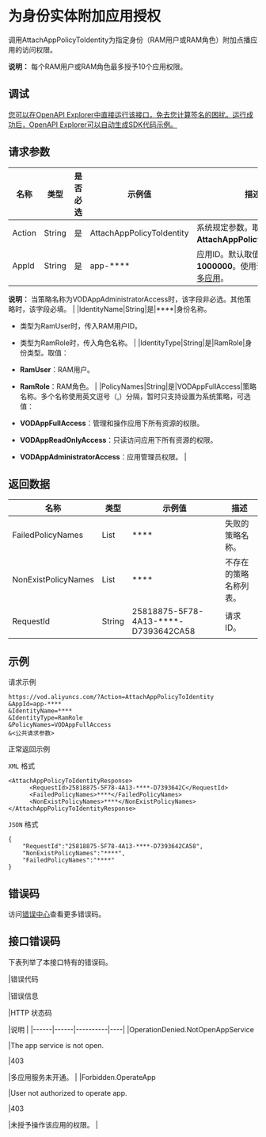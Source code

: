 # 为身份实体附加应用授权

调用AttachAppPolicyToIdentity为指定身份（RAM用户或RAM角色）附加点播应用的访问权限。

**说明：** 每个RAM用户或RAM角色最多授予10个应用权限。

## 调试

[您可以在OpenAPI Explorer中直接运行该接口，免去您计算签名的困扰。运行成功后，OpenAPI Explorer可以自动生成SDK代码示例。](https://api.aliyun.com/#product=vod&api=AttachAppPolicyToIdentity&type=RPC&version=2017-03-21)

## 请求参数

|名称|类型|是否必选|示例值|描述|
|--|--|----|---|--|
|Action|String|是|AttachAppPolicyToIdentity|系统规定参数。取值：**AttachAppPolicyToIdentity**。 |
|AppId|String|是|app-\*\*\*\*|应用ID。默认取值：**app-1000000**。使用说明，请参见[多应用](~~113600~~)。

 **说明：** 当策略名称为VODAppAdministratorAccess时，该字段非必选。其他策略时，该字段必填。 |
|IdentityName|String|是|\*\*\*\*|身份名称。

 -   类型为RamUser时，传入RAM用户ID。
-   类型为RamRole时，传入角色名称。 |
|IdentityType|String|是|RamRole|身份类型。取值：

 -   **RamUser**：RAM用户。
-   **RamRole**：RAM角色。 |
|PolicyNames|String|是|VODAppFullAccess|策略名称。多个名称使用英文逗号（,）分隔，暂时只支持设置为系统策略，可选值：

 -   **VODAppFullAccess**：管理和操作应用下所有资源的权限。
-   **VODAppReadOnlyAccess**：只读访问应用下所有资源的权限。
-   **VODAppAdministratorAccess**：应用管理员权限。 |

## 返回数据

|名称|类型|示例值|描述|
|--|--|---|--|
|FailedPolicyNames|List|\*\*\*\*|失败的策略名称。 |
|NonExistPolicyNames|List|\*\*\*\*|不存在的策略名称列表。 |
|RequestId|String|25818875-5F78-4A13-\*\*\*\*-D7393642CA58|请求ID。 |

## 示例

请求示例

```
https://vod.aliyuncs.com/?Action=AttachAppPolicyToIdentity
&AppId=app-****
&IdentityName=****
&IdentityType=RamRole
&PolicyNames=VODAppFullAccess
&<公共请求参数>
```

正常返回示例

`XML` 格式

```
<AttachAppPolicyToIdentityResponse>
	  <RequestId>25818875-5F78-4A13-****-D7393642C</RequestId>
	  <FailedPolicyNames>****</FailedPolicyNames>
	  <NonExistPolicyNames>****</NonExistPolicyNames>
</AttachAppPolicyToIdentityResponse>
```

`JSON` 格式

```
{
    "RequestId":"25818875-5F78-4A13-****-D7393642CA58",
    "NonExistPolicyNames":"****",
    "FailedPolicyNames":"****"
}
```

## 错误码

访问[错误中心](https://error-center.aliyun.com/status/product/vod)查看更多错误码。

## 接口错误码

下表列举了本接口特有的错误码。

|错误代码

|错误信息

|HTTP 状态码

|说明 |
|------|------|----------|----|
|OperationDenied.NotOpenAppService

|The app service is not open.

|403

|多应用服务未开通。 |
|Forbidden.OperateApp

|User not authorized to operate app.

|403

|未授予操作该应用的权限。 |

